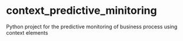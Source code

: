 # context_predictive_minitoring
Python project for the predictive monitoring of business process using context elements 
